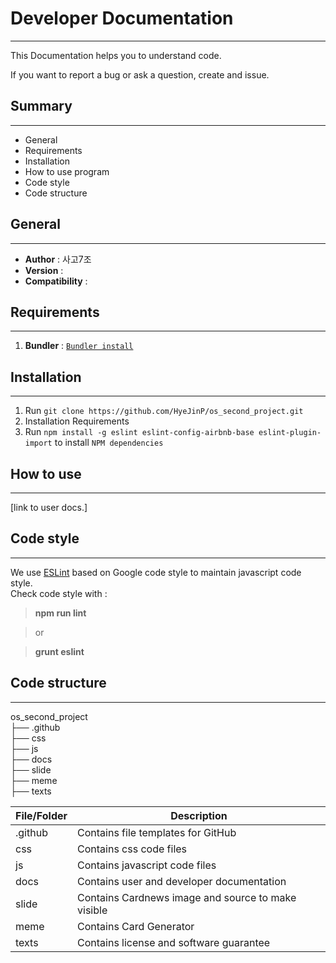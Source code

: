 # Developer Documentation
----

This Documentation helps you to understand code.

If you want to report a bug or ask a question, create and issue.

Summary
----
----
* General
* Requirements
* Installation
* How to use program
* Code style
* Code structure

General
----
----
- **Author** : 사고7조
- **Version** :
- **Compatibility** :

Requirements
----
----
1. **Bundler** : [`Bundler install`](bundler.io)

Installation
----
----
1. Run `git clone https://github.com/HyeJinP/os_second_project.git`
2. Installation Requirements
3. Run `npm install -g eslint eslint-config-airbnb-base eslint-plugin-import` to install `NPM dependencies`

How to use
----
----
[link to user docs.]

Code style
----
----
We use [ESLint](https://eslint.org/) based on Google code style to maintain javascript code style.  
Check code style with :

> **npm run lint**  

> or  

> **grunt eslint**



Code structure
----
----
os_second_project  
├── .github  
├── css  
├── js  
├── docs  
├── slide  
├── meme  
├── texts    

| File/Folder | Description |
|-------------|-------------|
| .github     |Contains file templates for GitHub|
| css         |Contains css code files|
| js          |Contains javascript code files|
| docs        |Contains user and developer documentation|
| slide       |Contains Cardnews image and source to make visible|
| meme        |Contains Card Generator|
| texts       |Contains license and software guarantee||

